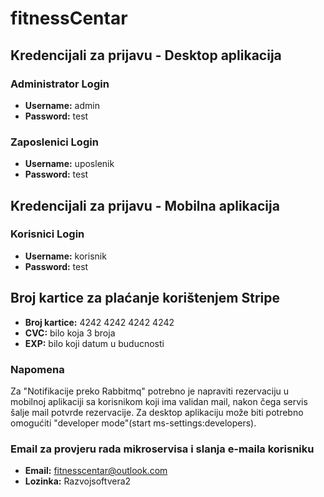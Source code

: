 # fitnessCentar

## Kredencijali za prijavu - Desktop aplikacija

### Administrator Login
- **Username:** admin
- **Password:** test

### Zaposlenici Login
- **Username:** uposlenik
- **Password:** test



## Kredencijali za prijavu - Mobilna aplikacija

### Korisnici Login
- **Username:** korisnik
- **Password:** test


## Broj kartice za plaćanje korištenjem Stripe
- **Broj kartice:** 4242 4242 4242 4242
- **CVC:** bilo koja 3 broja
- **EXP:** bilo koji datum u buducnosti

### Napomena
Za "Notifikacije preko Rabbitmq" potrebno je napraviti rezervaciju u mobilnoj aplikaciji sa korisnikom koji ima validan mail, nakon čega servis šalje mail potvrde rezervacije.
Za desktop aplikaciju može biti potrebno omogućiti "developer mode"(start ms-settings:developers).

### Email za provjeru rada mikroservisa i slanja e-maila korisniku
- **Email:** fitnesscentar@outlook.com
- **Lozinka:** Razvojsoftvera2

